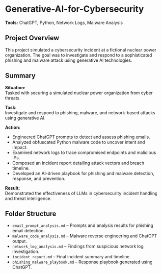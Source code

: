 # Generative-AI-for-Cybersecurity

**Tools:** ChatGPT, Python, Network Logs, Malware Analysis

## Project Overview

This project simulated a cybersecurity incident at a fictional nuclear power organization. The goal was to investigate and respond to a sophisticated phishing and malware attack using generative AI technologies.

## Summary

**Situation:**  
Tasked with securing a simulated nuclear power organization from cyber threats.

**Task:**  
Investigate and respond to phishing, malware, and network-based attacks using generative AI.

**Action:**  
- Engineered ChatGPT prompts to detect and assess phishing emails.  
- Analyzed obfuscated Python malware code to uncover intent and impact.  
- Examined network logs to trace compromised endpoints and malicious IPs.  
- Composed an incident report detailing attack vectors and breach timeline.  
- Developed an AI-driven playbook for phishing and malware detection, response, and prevention.

**Result:**  
Demonstrated the effectiveness of LLMs in cybersecurity incident handling and threat intelligence.

## Folder Structure

- `email_prompt_analysis.md` – Prompts and analysis results for phishing email detection.
- `malware_code_analysis.md` – Malware reverse engineering and ChatGPT output.
- `network_log_analysis.md` – Findings from suspicious network log investigation.
- `incident_report.md` – Final incident summary and timeline.
- `phishing_malware_playbook.md` – Response playbook generated using ChatGPT.
